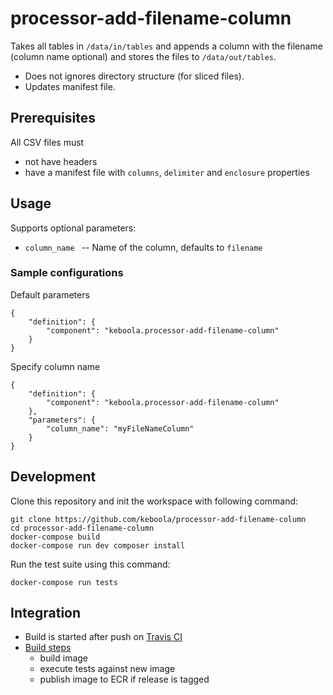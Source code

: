 # processor-add-filename-column

Takes all tables in `/data/in/tables` and appends a column with the filename (column name optional) and stores the files to `/data/out/tables`. 

 - Does not ignores directory structure (for sliced files).
 - Updates manifest file.

## Prerequisites

All CSV files must

- not have headers
- have a manifest file with `columns`, `delimiter` and `enclosure` properties


## Usage
Supports optional parameters:

- `column_name ` -- Name of the column, defaults to `filename`


### Sample configurations

Default parameters

```
{  
    "definition": {
        "component": "keboola.processor-add-filename-column"
    }
}
```

Specify column name

```
{
    "definition": {
        "component": "keboola.processor-add-filename-column"
    },
    "parameters": {
    	"column_name": "myFileNameColumn"
	}
}

```

## Development
 
Clone this repository and init the workspace with following command:

```
git clone https://github.com/keboola/processor-add-filename-column
cd processor-add-filename-column
docker-compose build
docker-compose run dev composer install
```

Run the test suite using this command:

```
docker-compose run tests
```
 
## Integration
 - Build is started after push on [Travis CI](https://travis-ci.org/keboola/processor-add-filename-column)
 - [Build steps](https://github.com/keboola/processor-add-filename-column/blob/master/.travis.yml)
   - build image
   - execute tests against new image
   - publish image to ECR if release is tagged



